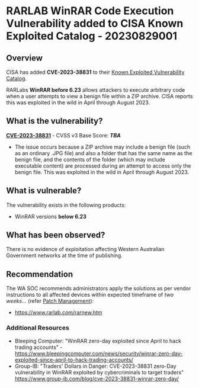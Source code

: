# RARLAB WinRAR Code Execution Vulnerability added to CISA Known Exploited Catalog - 20230829001

## Overview

CISA has added **CVE-2023-38831** to their [Known Exploited Vulnerability Catalog](https://www.cisa.gov/known-exploited-vulnerabilities-catalog).

RARLabs **WinRAR before 6.23** allows attackers to execute arbitrary code when a user attempts to view a benign file within a ZIP archive.
CISA reports this was exploited in the wild in April through August 2023.

## What is the vulnerability?

[**CVE-2023-38831**](https://www.cve.org/CVERecord?id=CVE-2023-38831) - CVSS v3 Base Score: ***TBA***

- The issue occurs because a ZIP archive may include a benign file (such as an ordinary .JPG file) and also a folder that has the same name as the benign file, and the contents of the folder (which may include executable content) are processed during an attempt to access only the benign file. This was exploited in the wild in April through August 2023.

## What is vulnerable?

The vulnerability exists in the following products:

- WinRAR versions **below 6.23**

## What has been observed?

There is no evidence of exploitation affecting Western Australian Government networks at the time of publishing.

## Recommendation

The WA SOC recommends administrators apply the solutions as per vendor instructions to all affected devices within expected timeframe of *two weeks...* (refer [Patch Management](../guidelines/patch-management.md)):

- <https://www.rarlab.com/rarnew.htm>

### Additional Resources

- Bleeping Computer: "WinRAR zero-day exploited since April to hack trading accounts" - <https://www.bleepingcomputer.com/news/security/winrar-zero-day-exploited-since-april-to-hack-trading-accounts/>
- Group-IB: "Traders' Dollars in Danger: CVE-2023-38831 zero-Day vulnerability in WinRAR exploited by cybercriminals to target traders" <https://www.group-ib.com/blog/cve-2023-38831-winrar-zero-day/>
